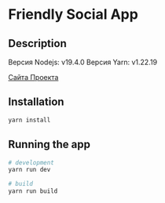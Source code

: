 # Friendly Social App

## Description

Версия Nodejs: v19.4.0
Версия Yarn: v1.22.19

[Сайта Проекта](https://arslanmustafin.github.io/friendly-social-app/)

## Installation

```bash
yarn install
```

## Running the app

```bash
# development
yarn run dev

# build
yarn run build
```
